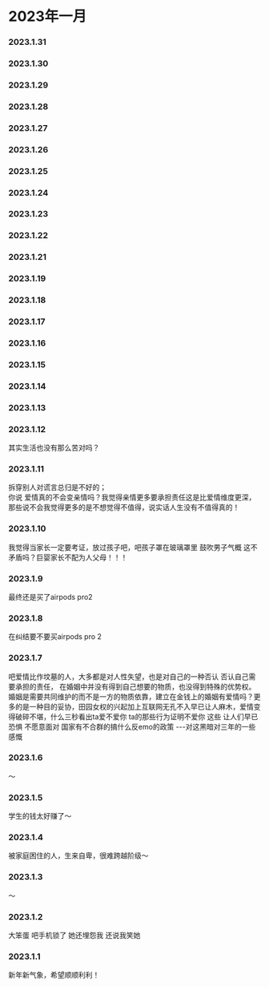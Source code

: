 # 2023年一月

### 2023.1.31

### 2023.1.30 

### 2023.1.29 

### 2023.1.28 

### 2023.1.27

### 2023.1.26 

### 2023.1.25 

### 2023.1.24 
 
### 2023.1.23 

### 2023.1.22 

### 2023.1.21

### 2023.1.19
 
### 2023.1.18

### 2023.1.17  

### 2023.1.16

### 2023.1.15

### 2023.1.14

### 2023.1.13

### 2023.1.12
其实生活也没有那么苦对吗？
### 2023.1.11
拆穿别人对谎言总归是不好的；  
你说 爱情真的不会变亲情吗？我觉得亲情更多要承担责任这是比爱情维度更深，那些说不会我觉得更多的是不想觉得不值得，说实话人生没有不值得真的！
### 2023.1.10
我觉得当家长一定要考证，放过孩子吧，吧孩子罩在玻璃罩里 鼓吹男子气概 这不矛盾吗？巨婴家长不配为人父母！！！
### 2023.1.9
最终还是买了airpods pro2
### 2023.1.8
在纠结要不要买airpods pro 2
### 2023.1.7
吧爱情比作坟墓的人，大多都是对人性失望，也是对自己的一种否认 否认自己需要承担的责任， 在婚姻中并没有得到自己想要的物质，也没得到特殊的优势权。婚姻是需要共同维护的而不是一方的物质依靠，建立在金钱上的婚姻有爱情吗？更多的是一种目的妥协，田园女权的兴起加上互联网无孔不入早已让人麻木，爱情变得破碎不堪，什么三秒看出ta爱不爱你 ta的那些行为证明不爱你 这些 让人们早已恐惧 不愿意面对 国家有不合群的搞什么反emo的政策 ---对这黑暗对三年的一些感慨
### 2023.1.6
～
### 2023.1.5
学生的钱太好赚了～
### 2023.1.4
被家庭困住的人，生来自卑，很难跨越阶级～
### 2023.1.3
～
### 2023.1.2
大笨蛋 吧手机锁了 她还埋怨我 还说我笑她  
### 2023.1.1
新年新气象，希望顺顺利利！
